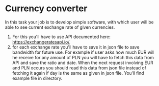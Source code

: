 # Currency converter
In this task your job is to develop simple software, with which user will be able to see current exchange rate of given currencies.

1. For this you'll have to use API documented here: https://exchangeratesapi.io/,
2. for each exchange rate you'll have to save it in json file to save bandwidth for future use. For example if user asks how much
EUR will he receive for any amount of PLN you will have to fetch this data from API and save the ratio and date. When the next 
request involving EUR and PLN occurs you should read this data from json file instead of fetching it again if day is the same as
given in json file. You'll find example file in directory. 
